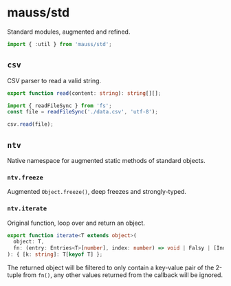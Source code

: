 # mauss/std

Standard modules, augmented and refined.

```js
import { :util } from 'mauss/std';
```

## `csv`

CSV parser to read a valid string.

```ts
export function read(content: string): string[][];
```

```js
import { readFileSync } from 'fs';
const file = readFileSync('./data.csv', 'utf-8');

csv.read(file);
```

## `ntv`

Native namespace for augmented static methods of standard objects.

### `ntv.freeze`

Augmented `Object.freeze()`, deep freezes and strongly-typed.

### `ntv.iterate`

Original function, loop over and return an object.

```ts
export function iterate<T extends object>(
  object: T,
  fn: (entry: Entries<T>[number], index: number) => void | Falsy | [IndexSignature, any]
): { [k: string]: T[keyof T] };
```

The returned object will be filtered to only contain a key-value pair of the 2-tuple from `fn()`, any other values returned from the callback will be ignored.
